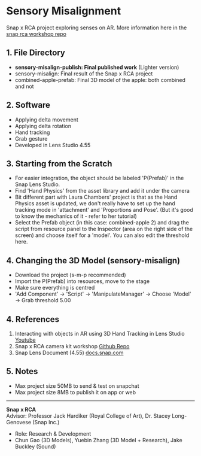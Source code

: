 # Sensory Misalignment
Snap x RCA project exploring senses on AR.
More information here in the [snap rca workshop repo](https://github.com/chanulee/snap-rca-camkit-workshop)
## 1. File Directory
- **sensory-misalign-publish: Final published work** (Lighter version)
- sensory-misalign: Final result of the Snap x RCA project
- combined-apple-prefab: Final 3D model of the apple: both combined and not
## 2. Software
- Applying delta movement
- Applying delta rotation
- Hand tracking
- Grab gesture
- Developed in Lens Studio 4.55
## 3. Starting from the Scratch
- For easier integration, the object should be labeled 'P(Prefab)' in the Snap Lens Studio.
- Find 'Hand Physics' from the asset library and add it under the camera
- Bit different part with Laura Chambers' project is that as the Hand Physics asset is updated, we don't really have to set up the hand tracking mode in 'attachment' and 'Proportions and Pose'. (But it's good to know the mechanics of it - refer to her tutorial)
- Select the Prefab object (in this case: combined-apple 2) and drag the script from resource panel to the Inspector (area on the right side of the screen) and choose itself for a 'model'. You can also edit the threshold here.
## 4. Changing the 3D Model (sensory-misalign)
- Download the project (s-m-p recommended)
- Import the P(Prefab) into resources, move to the stage
- Make sure everything is centred
- 'Add Component' -> 'Script' -> 'ManipulateManager' -> Choose 'Model' -> Grab threshold 5.00
## 4. References
1. Interacting with objects in AR using 3D Hand Tracking in Lens Studio [Youtube](https://www.youtube.com/watch?v=AgweoeLMFEk)
2. Snap x RCA camera kit workshop [Github Repo](https://github.com/chanulee/snap-rca-camkit-workshop)
3. Snap Lens Document (4.55) [docs.snap.com](https://docs.snap.com/lens-studio/4.55.1/home)
## 5. Notes
- Max project size 50MB to send & test on snapchat
- Max project size 8MB to publish it on app or web
---
**Snap x RCA**    
Advisor: Professor Jack Hardiker (Royal College of Art), Dr. Stacey Long-Genovese (Snap Inc.)

- Role: Research & Development
- Chun Gao (3D Models), Yuebin Zhang (3D Model + Research), Jake Buckley (Sound)
